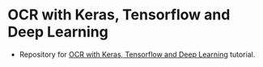 # OCR with Keras, Tensorflow and Deep Learning
- Repository for [OCR with Keras, Tensorflow and Deep Learning](https://www.pyimagesearch.com/2020/08/17/ocr-with-keras-tensorflow-and-deep-learning/) tutorial.
